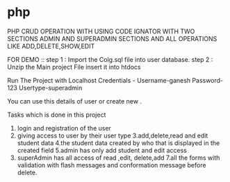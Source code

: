# php
PHP CRUD OPERATION WITH USING CODE IGNATOR WITH TWO SECTIONS ADMIN AND SUPERADMIN SECTIONS AND ALL OPERATIONS LIKE ADD,DELETE,SHOW,EDIT 

FOR DEMO ::
step 1 : Import the Colg.sql file into user database. 
step 2 : Unzip the Main project File insert it into htdocs

Run The Project with Localhost 
 Credentials -
 Username-ganesh
 Password-123
 Usertype-superadmin
 
You can use this details of user or create new .
 
 Tasks which is done in this project
1. login and registration of the user 
2. giving access to user by their user type 
3.add,delete,read and edit  student data
4.the student data created by who that is displayed in the created field 
5.admin has only add student and edit access 
6. superAdmin has all access of read ,edit, delete,add 
7.all the forms with validation with flash messages and conformation message before delete.
